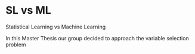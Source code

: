 # SL vs ML
 Statistical Learning vs Machine Learning

In this Master Thesis our group decided to approach the variable selection problem
